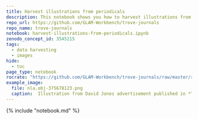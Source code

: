 ```yaml
---
title: Harvest illustrations from periodicals
description: This notebook shows you how to harvest illustrations from Trove's digitised periodicals. It makes use of layout information generated by Trove's OCR processing to find the coordinates of illustrations on a digitised page. Using these coordinates the illustrations can be cropped from the page image and saved.
repo_url: https://github.com/GLAM-Workbench/trove-journals
repo_name: trove-journals
notebook: harvest-illustrations-from-periodicals.ipynb
zenodo_concept_id: 3545215
tags:
  - data harvesting
  - images
hide:
  - toc
page_type: notebook
rocrate: "https://github.com/GLAM-Workbench/trove-journals/raw/master/ro-crate-metadata.json"
example_image:
  file: nla.obj-375678123.png
  caption:  Illustration from David Jones advertisement published in *The Home*, 1 September 1922, <http://nla.gov.au/nla.obj-375678123>
---
```


{% include "notebook.md" %}
